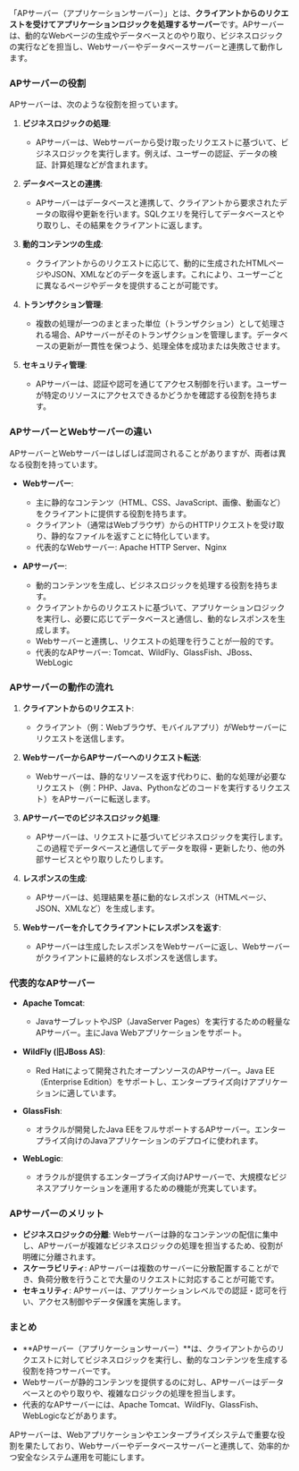 「APサーバー（アプリケーションサーバー）」とは、**クライアントからのリクエストを受けてアプリケーションロジックを処理するサーバー**です。APサーバーは、動的なWebページの生成やデータベースとのやり取り、ビジネスロジックの実行などを担当し、Webサーバーやデータベースサーバーと連携して動作します。

### APサーバーの役割

APサーバーは、次のような役割を担っています。

1. **ビジネスロジックの処理**:
   - APサーバーは、Webサーバーから受け取ったリクエストに基づいて、ビジネスロジックを実行します。例えば、ユーザーの認証、データの検証、計算処理などが含まれます。
   
2. **データベースとの連携**:
   - APサーバーはデータベースと連携して、クライアントから要求されたデータの取得や更新を行います。SQLクエリを発行してデータベースとやり取りし、その結果をクライアントに返します。
   
3. **動的コンテンツの生成**:
   - クライアントからのリクエストに応じて、動的に生成されたHTMLページやJSON、XMLなどのデータを返します。これにより、ユーザーごとに異なるページやデータを提供することが可能です。

4. **トランザクション管理**:
   - 複数の処理が一つのまとまった単位（トランザクション）として処理される場合、APサーバーがそのトランザクションを管理します。データベースの更新が一貫性を保つよう、処理全体を成功または失敗させます。

5. **セキュリティ管理**:
   - APサーバーは、認証や認可を通じてアクセス制御を行います。ユーザーが特定のリソースにアクセスできるかどうかを確認する役割を持ちます。

### APサーバーとWebサーバーの違い

APサーバーとWebサーバーはしばしば混同されることがありますが、両者は異なる役割を持っています。

- **Webサーバー**:
  - 主に静的なコンテンツ（HTML、CSS、JavaScript、画像、動画など）をクライアントに提供する役割を持ちます。
  - クライアント（通常はWebブラウザ）からのHTTPリクエストを受け取り、静的なファイルを返すことに特化しています。
  - 代表的なWebサーバー: Apache HTTP Server、Nginx

- **APサーバー**:
  - 動的コンテンツを生成し、ビジネスロジックを処理する役割を持ちます。
  - クライアントからのリクエストに基づいて、アプリケーションロジックを実行し、必要に応じてデータベースと通信し、動的なレスポンスを生成します。
  - Webサーバーと連携し、リクエストの処理を行うことが一般的です。
  - 代表的なAPサーバー: Tomcat、WildFly、GlassFish、JBoss、WebLogic

### APサーバーの動作の流れ

1. **クライアントからのリクエスト**:
   - クライアント（例：Webブラウザ、モバイルアプリ）がWebサーバーにリクエストを送信します。
   
2. **WebサーバーからAPサーバーへのリクエスト転送**:
   - Webサーバーは、静的なリソースを返す代わりに、動的な処理が必要なリクエスト（例：PHP、Java、Pythonなどのコードを実行するリクエスト）をAPサーバーに転送します。

3. **APサーバーでのビジネスロジック処理**:
   - APサーバーは、リクエストに基づいてビジネスロジックを実行します。この過程でデータベースと通信してデータを取得・更新したり、他の外部サービスとやり取りしたりします。

4. **レスポンスの生成**:
   - APサーバーは、処理結果を基に動的なレスポンス（HTMLページ、JSON、XMLなど）を生成します。

5. **Webサーバーを介してクライアントにレスポンスを返す**:
   - APサーバーは生成したレスポンスをWebサーバーに返し、Webサーバーがクライアントに最終的なレスポンスを送信します。

### 代表的なAPサーバー

- **Apache Tomcat**:
  - JavaサーブレットやJSP（JavaServer Pages）を実行するための軽量なAPサーバー。主にJava Webアプリケーションをサポート。
  
- **WildFly (旧JBoss AS)**:
  - Red Hatによって開発されたオープンソースのAPサーバー。Java EE（Enterprise Edition）をサポートし、エンタープライズ向けアプリケーションに適しています。

- **GlassFish**:
  - オラクルが開発したJava EEをフルサポートするAPサーバー。エンタープライズ向けのJavaアプリケーションのデプロイに使われます。

- **WebLogic**:
  - オラクルが提供するエンタープライズ向けAPサーバーで、大規模なビジネスアプリケーションを運用するための機能が充実しています。

### APサーバーのメリット
- **ビジネスロジックの分離**: Webサーバーは静的なコンテンツの配信に集中し、APサーバーが複雑なビジネスロジックの処理を担当するため、役割が明確に分離されます。
- **スケーラビリティ**: APサーバーは複数のサーバーに分散配置することができ、負荷分散を行うことで大量のリクエストに対応することが可能です。
- **セキュリティ**: APサーバーは、アプリケーションレベルでの認証・認可を行い、アクセス制御やデータ保護を実施します。

### まとめ
- **APサーバー（アプリケーションサーバー）**は、クライアントからのリクエストに対してビジネスロジックを実行し、動的なコンテンツを生成する役割を持つサーバーです。
- Webサーバーが静的コンテンツを提供するのに対し、APサーバーはデータベースとのやり取りや、複雑なロジックの処理を担当します。
- 代表的なAPサーバーには、Apache Tomcat、WildFly、GlassFish、WebLogicなどがあります。

APサーバーは、Webアプリケーションやエンタープライズシステムで重要な役割を果たしており、Webサーバーやデータベースサーバーと連携して、効率的かつ安全なシステム運用を可能にします。
